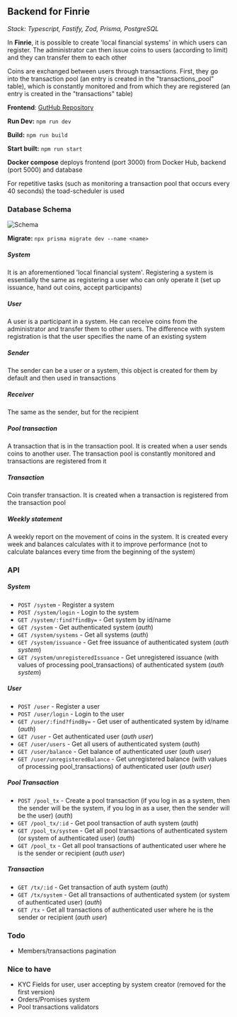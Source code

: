 ## Backend for Finrie

*Stack: Typescript, Fastify, Zod, Prisma, PostgreSQL*

In **Finrie**, it is possible to create 'local financial systems' in which users can register. The administrator can then issue coins to users (according to limit) and they can transfer them to each other

Coins are exchanged between users through transactions. First, they go into the transaction pool (an entry is created in the "transactions_pool" table), which is constantly monitored and from which they are registered (an entry is created in the "transactions" table)

**Frontend**: [GutHub Repository](https://github.com/IlyaLightman/finrie-front)

**Run Dev:** `npm run dev`

**Build:** `npm run build`

**Start built:** `npm run start`

**Docker compose** deploys frontend (port 3000) from Docker Hub, backend (port 5000) and database

For repetitive tasks (such as monitoring a transaction pool that occurs every 40 seconds) the toad-scheduler is used

### Database Schema
![Schema](https://s1.hostingkartinok.com/uploads/images/2023/05/5601d880da9175d663059eef6f74e42e.png)

**Migrate:** `npx prisma migrate dev --name <name>`

##### System
It is an aforementioned 'local financial system'. Registering a system is essentially the same as registering a user who can only operate it (set up issuance, hand out coins, accept participants)

##### User
A user is a participant in a system. He can receive coins from the administrator and transfer them to other users. The difference with system registration is that the user specifies the name of an existing system

##### Sender
The sender can be a user or a system, this object is created for them by default and then used in transactions

##### Receiver
The same as the sender, but for the recipient

##### Pool transaction
A transaction that is in the transaction pool. It is created when a user sends coins to another user. The transaction pool is constantly monitored and transactions are registered from it

##### Transaction
Coin transfer transaction. It is created when a transaction is registered from the transaction pool

##### Weekly statement
A weekly report on the movement of coins in the system. It is created every week and balances calculates with it to improve performance (not to calculate balances every time from the beginning of the system)

### API

##### System
- `POST /system` - Register a system
- `POST /system/login` - Login to the system
- `GET /system/:find?findBy=` - Get system by id/name
- `GET /system` - Get authenticated system (*auth*)
- `GET /system/systems` - Get all systems (*auth*)
- `GET /system/issuance` - Get free issuance of authenticated system (*auth system*)
- `GET /system/unregisteredIssuance` - Get unregistered issuance (with values of processing pool_transactions) of authenticated system (*auth system*)

##### User
- `POST /user` - Register a user
- `POST /user/login` - Login to the user
- `GET /user/:find?findBy=` - Get user of authenticated system by id/name (*auth*)
- `GET /user` - Get authenticated user (*auth user*)
- `GET /user/users` - Get all users of authenticated system (*auth*)
- `GET /user/balance` - Get balance of authenticated user (*auth user*)
- `GET /user/unregisteredBalance` - Get unregistered balance (with values of processing pool_transactions) of authenticated user (*auth user*)

##### Pool Transaction
- `POST /pool_tx` - Create a pool transaction (if you log in as a system, then the sender will be the system, if you log in as a user, then the sender will be the user) (*auth*)
- `GET /pool_tx/:id` - Get pool transaction of auth system (*auth*)
- `GET /pool_tx/system` - Get all pool transactions of authenticated system (or system of authenticated user) (*auth*)
- `GET /pool_tx` - Get all pool transactions of authenticated user where he is the sender or recipient (*auth user*)

##### Transaction
- `GET /tx/:id` - Get transaction of auth system (*auth*)
- `GET /tx/system` - Get all transactions of authenticated system (or system of authenticated user) (*auth*)
- `GET /tx` - Get all transactions of authenticated user where he is the sender or recipient (*auth user*)

### Todo
- Members/transactions pagination

### Nice to have
- KYC Fields for user, user accepting by system creator (removed for the first version)
- Orders/Promises system
- Pool transactions validators
